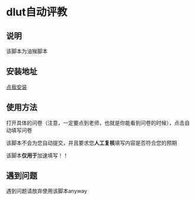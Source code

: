 # dlut自动评教

## 说明

该脚本为油猴脚本

## 安装地址

[点我安装](https://greasyfork.org/zh-CN/scripts/538651-%E5%A4%A7%E8%BF%9E%E7%90%86%E5%B7%A5%E5%A4%A7%E5%AD%A6%E8%87%AA%E5%8A%A8%E8%AF%84%E6%95%99)

## 使用方法

打开具体的问卷（注意，一定要点到老师，也就是你能看到问卷的时候），点击自动填写问卷

该脚本不会为您自动提交，并且要求您**人工复核**填写内容是否符合您的预期

该脚本**仅用于**加速填写！！

## 遇到问题

遇到问题请放弃使用该脚本anyway
